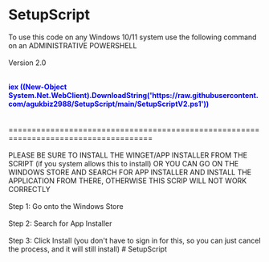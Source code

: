 # SetupScript

To use this code on any Windows 10/11 system use the following command on an ADMINISTRATIVE POWERSHELL
<br>
<br>
Version 2.0
<br>
<br>
<div style="color: blue;"><strong>
iex ((New-Object System.Net.WebClient).DownloadString('https://raw.githubusercontent.com/agukbiz2988/SetupScript/main/SetupScriptV2.ps1'))</strong></div>

<!-- <div style="color: blue;"><strong>iex ((New-Object System.Net.WebClient).DownloadString('https://tinyurl.com/S3tupScript'))</strong></div> -->
<br>
<br>
=====================================================================================
<br>
<br>
PLEASE BE SURE TO INSTALL THE WINGET/APP INSTALLER FROM THE SCRIPT (if you system allows this to install) OR YOU CAN GO ON THE WINDOWS STORE AND SEARCH FOR APP INSTALLER
AND INSTALL THE APPLICATION FROM THERE, OTHERWISE THIS SCRIP WILL NOT WORK CORRECTLY
<br>
<br>
Step 1: Go onto the Windows Store
<br>
<br>
Step 2: Search for App Installer
<br>
<br>
Step 3: Click Install (you don't have to sign in for this, so you can just cancel the process, and it will still install)
#   S e t u p S c r i p t 
<br>
<br>

